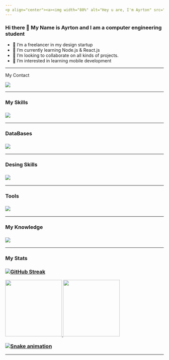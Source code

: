 ```yaml
---
<p align="center"><a><img width="80%" alt="Hey u are, I'm Ayrton" src="./assets/header.png" /></a></p>
---
```

### Hi there 👋 My Name is Ayrton and I am a computer engineering student
- 🔭 I’m a freelancer in my design startup
- 🌱 I’m currently learning Node.js & React.js
- 👯 I’m looking to collaborate on all kinds of projects.
- 💬 I’m interested in learning mobile development

---
My Contact
<p align="left">
  <a href="https://www.linkedin.com/in/ayrton-diaz-75b5ba235/">
    <img src="https://skillicons.dev/icons?i=linkedin&theme=dark" />
  </a>
</p>


---
<H3>My Skills<H3>  
<p align="left">
  <a href="https://skillicons.dev">
    <img src="https://skillicons.dev/icons?i=html,css,js,react,nodejs,sass,bootstrap&theme=dark" />
  </a>
</p>

  
---
<H3>DataBases<H3>
  <p align="left">
  <a href="https://skillicons.dev">
    <img src="https://skillicons.dev/icons?i=firebase,mongodb,mysql,sqlite&theme=dark" />
  </a>
</p>

  
---
<H3>Desing Skills<H3>  
  <p align="left">
  <a href="https://skillicons.dev">
    <img src="https://skillicons.dev/icons?i=ps,ai,pr,wordpress&theme=dark" />
  </a>
</p>
  

  
---
<H3>Tools<H3>  
  <p align="left">
  <a href="https://skillicons.dev">
    <img src="https://skillicons.dev/icons?i=discord,git,github,pug,vscode,visualstudio&theme=dark" />
  </a>
</p>

  
---
<H3>My Knowledge<H3>  
  <p align="left">
  <a href="https://skillicons.dev">
    <img src="https://skillicons.dev/icons?i=cpp,java,dotnet,express,php,py,webpack&theme=dark" />
  </a>
</p>

---

<H3>My Stats<H3>

[![GitHub Streak](https://streak-stats.demolab.com?user=ayrtondiaz&theme=github-dark&border_radius=30&date_format=M%20j%5B%2C%20Y%5D&background=000000&border=00FF60&dates=00FF60&ring=00FF60&fire=5AFEC7&stroke=DDDDDD)](https://git.io/streak-stats)

<div>
  <a href="https://github.com/ayrtondiaz">
  <img height="180em" src="https://github-readme-stats.vercel.app/api?username=ayrtondiaz&show_icons=true&theme=chartreuse-dark&include_all_commits=true&count_private=true"/>
  <img height="180em" src="https://github-readme-stats.vercel.app/api/top-langs/?username=ayrtondiaz&layout=compact&langs_count=7&theme=chartreuse-dark"/>
</div>

![Snake animation](https://github.com/ayrtondiaz/ayrtondiaz/blob/output/github-contribution-grid-snake.svg)

---
